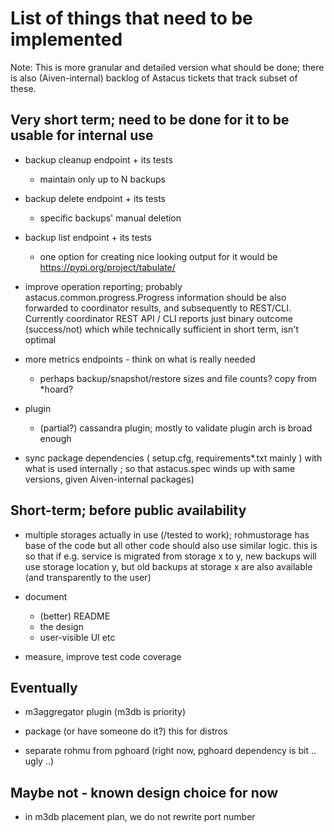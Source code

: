 # List of things that need to be implemented #

Note: This is more granular and detailed version what should be done; there
is also (Aiven-internal) backlog of Astacus tickets that track subset of these.


## Very short term; need to be done for it to be usable for internal use

- backup cleanup endpoint + its tests
    - maintain only up to N backups

- backup delete endpoint + its tests
    - specific backups' manual deletion

- backup list endpoint + its tests
    - one option for creating nice looking output for it would be https://pypi.org/project/tabulate/

- improve operation reporting; probably astacus.common.progress.Progress
  information should be also forwarded to coordinator results, and
  subsequently to REST/CLI. Currently coordinator REST API / CLI reports
  just binary outcome (success/not) which while technically sufficient in
  short term, isn't optimal

- more metrics endpoints - think on what is really needed
    - perhaps backup/snapshot/restore sizes and file counts? copy from *hoard?

- plugin
    - (partial?) cassandra plugin; mostly to validate plugin arch is broad enough

- sync package dependencies ( setup.cfg, requirements*.txt mainly ) with
  what is used internally ; so that astacus.spec winds up with same
  versions, given Aiven-internal packages)


## Short-term; before public availability

- multiple storages actually in use (/tested to work); rohmustorage has
  base of the code but all other code should also use similar logic. this
  is so that if e.g. service is migrated from storage x to y, new backups
  will use storage location y, but old backups at storage x are also
  available (and transparently to the user)

- document
    - (better) README
    - the design
    - user-visible UI etc

- measure, improve test code coverage


## Eventually

- m3aggregator plugin (m3db is priority)

- package (or have someone do it?) this for distros

- separate rohmu from pghoard (right now, pghoard dependency is bit .. ugly ..)


## Maybe not - known design choice for now

- in m3db placement plan, we do not rewrite port number
